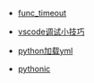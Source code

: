 * [func_timeout](code/超时关闭func_timeout.md)

* [vscode调试小技巧](code/vscode调试.md)
  
* [python加载yml](code/python加载yml.md)

* [pythonic](code/pythonic.md)
